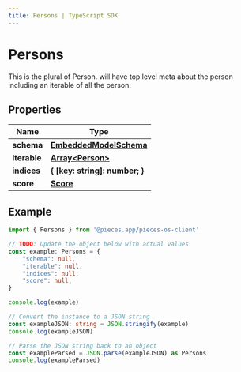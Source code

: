 ```yaml
---
title: Persons | TypeScript SDK
---
```



# Persons

This is the plural of Person. will have top level meta about the person including an iterable of all the person.

## Properties

Name | Type
------------ | -------------
**schema** | [**EmbeddedModelSchema**](EmbeddedModelSchema)
**iterable** | [**Array&lt;Person&gt;**](Person)
**indices** | **\{ [key: string]: number; \}**
**score** | [**Score**](Score)

## Example

```typescript
import { Persons } from '@pieces.app/pieces-os-client'

// TODO: Update the object below with actual values
const example: Persons = {
    "schema": null,
    "iterable": null,
    "indices": null,
    "score": null,
}

console.log(example)

// Convert the instance to a JSON string
const exampleJSON: string = JSON.stringify(example)
console.log(exampleJSON)

// Parse the JSON string back to an object
const exampleParsed = JSON.parse(exampleJSON) as Persons
console.log(exampleParsed)
```


